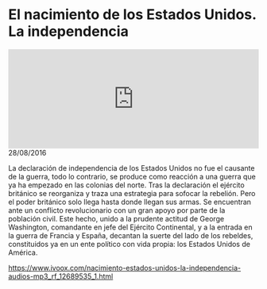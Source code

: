 # El nacimiento de los Estados Unidos. La independencia
<iframe id='audio_88903085' frameborder='0' allowfullscreen='' scrolling='no' height='200' style='width:100%;' src='https://www.ivoox.com/player_ej_12689535_6_1.html' loading='lazy'></iframe>28/08/2016

La declaración de independencia de los Estados Unidos no fue el causante de la guerra, todo lo contrario, se produce como reacción a una guerra que ya ha empezado en las colonias del norte. Tras la declaración el ejército británico se reorganiza y traza una estrategia para sofocar la rebelión. Pero el poder británico solo llega hasta donde llegan sus armas. Se encuentran ante un conflicto revolucionario con un gran apoyo por parte de la población civil. Este hecho, unido a la prudente actitud de George Washington, comandante en jefe del Ejército Continental, y a la entrada en la guerra de Francia y España, decantan la suerte del lado de los rebeldes, constituidos ya en un ente político con vida propia: los Estados Unidos de América.

https://www.ivoox.com/nacimiento-estados-unidos-la-independencia-audios-mp3_rf_12689535_1.html
